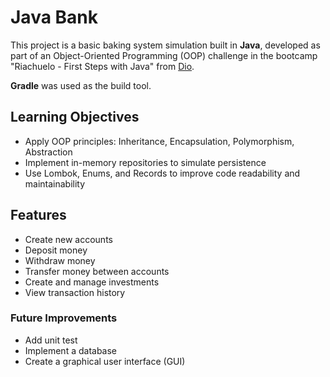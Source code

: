 # Java Bank

This project is a basic baking system simulation built in **Java**, developed as part of an Object-Oriented Programming (OOP) challenge in the bootcamp "Riachuelo - First Steps with Java" from [Dio](https://www.dio.me/).

**Gradle** was used as the build tool.

## Learning Objectives
- Apply OOP principles: Inheritance, Encapsulation, Polymorphism, Abstraction
- Implement in-memory repositories to simulate persistence
- Use Lombok, Enums, and Records to improve code readability and maintainability

 ## Features
 - Create new accounts
 - Deposit money
 - Withdraw money
 - Transfer money between accounts
 - Create and manage investments
 - View transaction history

### Future Improvements
- Add unit test
- Implement a database
- Create a graphical user interface (GUI)
